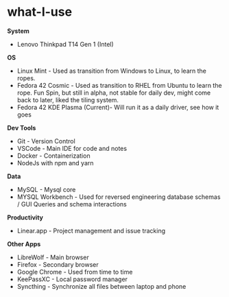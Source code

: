 # what-I-use

**System**
- Lenovo Thinkpad T14 Gen 1 (Intel)

**OS**
- Linux Mint - Used as transition from Windows to Linux, to learn the ropes.
- Fedora 42 Cosmic - Used as transition to RHEL from Ubuntu to learn the rope. Fun Spin, but still in alpha, not stable for daily dev, might come back to later, liked the tiling system.
- Fedora 42 KDE Plasma (Current)- Will run it as a daily driver, see how it goes

**Dev Tools**
- Git - Version Control
- VSCode - Main IDE for code and notes
- Docker - Containerization
- NodeJs with npm and yarn

**Data**
- MySQL - Mysql core
- MYSQL Workbench - Used for reversed engineering database schemas / GUI Queries and schema interactions

**Productivity**
- Linear.app - Project management and issue tracking

**Other Apps**
- LibreWolf - Main browser
- Firefox - Secondary browser
- Google Chrome - Used from time to time
- KeePassXC - Local password manager
- Syncthing - Synchronize all files between laptop and phone


